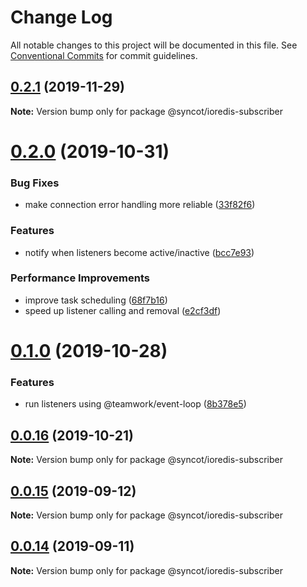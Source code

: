 # Change Log

All notable changes to this project will be documented in this file.
See [Conventional Commits](https://conventionalcommits.org) for commit guidelines.

## [0.2.1](https://github.com/SyncOT/SyncOT/compare/@syncot/ioredis-subscriber@0.2.0...@syncot/ioredis-subscriber@0.2.1) (2019-11-29)

**Note:** Version bump only for package @syncot/ioredis-subscriber





# [0.2.0](https://github.com/SyncOT/SyncOT/compare/@syncot/ioredis-subscriber@0.1.0...@syncot/ioredis-subscriber@0.2.0) (2019-10-31)


### Bug Fixes

* make connection error handling more reliable ([33f82f6](https://github.com/SyncOT/SyncOT/commit/33f82f6ea2ec25aae5ef8966253bdf5a748407d5))


### Features

* notify when listeners become active/inactive ([bcc7e93](https://github.com/SyncOT/SyncOT/commit/bcc7e938bffe22d4cb600bd285df4caaa02a06dc))


### Performance Improvements

* improve task scheduling ([68f7b16](https://github.com/SyncOT/SyncOT/commit/68f7b1684f3a08776ef355ca4b765216b0479dff))
* speed up listener calling and removal ([e2cf3df](https://github.com/SyncOT/SyncOT/commit/e2cf3df4868f11a0ba9bd520323e2e8844019b7e))





# [0.1.0](https://github.com/SyncOT/SyncOT/compare/@syncot/ioredis-subscriber@0.0.16...@syncot/ioredis-subscriber@0.1.0) (2019-10-28)


### Features

* run listeners using @teamwork/event-loop ([8b378e5](https://github.com/SyncOT/SyncOT/commit/8b378e5a10bd475bf0ff81287c147cb25079d34b))





## [0.0.16](https://github.com/SyncOT/SyncOT/compare/@syncot/ioredis-subscriber@0.0.15...@syncot/ioredis-subscriber@0.0.16) (2019-10-21)

**Note:** Version bump only for package @syncot/ioredis-subscriber





## [0.0.15](https://github.com/SyncOT/SyncOT/compare/@syncot/ioredis-subscriber@0.0.14...@syncot/ioredis-subscriber@0.0.15) (2019-09-12)

**Note:** Version bump only for package @syncot/ioredis-subscriber





## [0.0.14](https://github.com/SyncOT/SyncOT/compare/@syncot/ioredis-subscriber@0.0.13...@syncot/ioredis-subscriber@0.0.14) (2019-09-11)

**Note:** Version bump only for package @syncot/ioredis-subscriber
